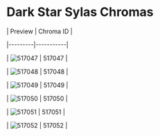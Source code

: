 # Dark Star Sylas Chromas


| Preview | Chroma ID |

|---------|-----------|

| ![517047](https://raw.communitydragon.org/latest/plugins/rcp-be-lol-game-data/global/default/v1/champion-chroma-images/517/517047.png) | 517047 |

| ![517048](https://raw.communitydragon.org/latest/plugins/rcp-be-lol-game-data/global/default/v1/champion-chroma-images/517/517048.png) | 517048 |

| ![517049](https://raw.communitydragon.org/latest/plugins/rcp-be-lol-game-data/global/default/v1/champion-chroma-images/517/517049.png) | 517049 |

| ![517050](https://raw.communitydragon.org/latest/plugins/rcp-be-lol-game-data/global/default/v1/champion-chroma-images/517/517050.png) | 517050 |

| ![517051](https://raw.communitydragon.org/latest/plugins/rcp-be-lol-game-data/global/default/v1/champion-chroma-images/517/517051.png) | 517051 |

| ![517052](https://raw.communitydragon.org/latest/plugins/rcp-be-lol-game-data/global/default/v1/champion-chroma-images/517/517052.png) | 517052 |